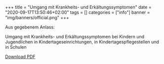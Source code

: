 +++
title = "Umgang mit Krankheits- und Erkältungssymptomen"
date = "2020-09-17T13:50:46+02:00"
tags = []
categories = ["info"]
banner = "img/banners/official.png"
+++

Aus gegebenem Anlass: 

Umgang mit Krankheits- und Erkältungssymptomen bei Kindern
und Jugendlichen in Kindertageseinrichtungen,
in Kindertagespflegestellen und in Schulen

[Download PDF](/download/Umgang-mit-Krankheits--und-Erkaeltungssymptomen-bei-Kindern-und-Jugendlichen.pdf)
